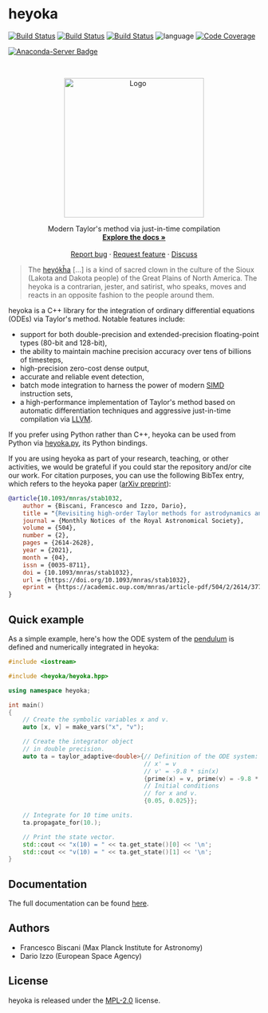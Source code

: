 heyoka
======

[![Build Status](https://img.shields.io/circleci/project/github/bluescarni/heyoka/master.svg?style=for-the-badge)](https://circleci.com/gh/bluescarni/heyoka)
[![Build Status](https://img.shields.io/appveyor/ci/bluescarni/heyoka/master.svg?logo=appveyor&style=for-the-badge)](https://ci.appveyor.com/project/bluescarni/heyoka)
[![Build Status](https://img.shields.io/github/workflow/status/bluescarni/heyoka/GitHub%20CI?style=for-the-badge)](https://github.com/bluescarni/heyoka/actions?query=workflow%3A%22GitHub+CI%22)
![language](https://img.shields.io/badge/language-C%2B%2B17-red.svg?style=for-the-badge)
[![Code Coverage](https://img.shields.io/codecov/c/github/bluescarni/heyoka.svg?style=for-the-badge)](https://codecov.io/github/bluescarni/heyoka?branch=master)

[![Anaconda-Server Badge](https://img.shields.io/conda/vn/conda-forge/heyoka.svg?style=for-the-badge)](https://anaconda.org/conda-forge/heyoka)

<!-- PROJECT LOGO -->
<br />
<p align="center">
  <a href="https://github.com/bluescarni/heyoka">
    <img src="doc/images/white_logo.png" alt="Logo" width="280">
  </a>
  <p align="center">
    Modern Taylor's method via just-in-time compilation
    <br />
    <a href="https://bluescarni.github.io/heyoka/index.html"><strong>Explore the docs »</strong></a>
    <br />
    <br />
    <a href="https://github.com/bluescarni/heyoka/issues/new/choose">Report bug</a>
    ·
    <a href="https://github.com/bluescarni/heyoka/issues/new/choose">Request feature</a>
    ·
    <a href="https://github.com/bluescarni/heyoka/discussions">Discuss</a>
  </p>
</p>


> The [heyókȟa](https://en.wikipedia.org/wiki/Heyoka>) [...] is a kind of
> sacred clown in the culture of the Sioux (Lakota and Dakota people)
> of the Great Plains of North America. The heyoka is a contrarian, jester,
> and satirist, who speaks, moves and reacts in an opposite fashion to the
> people around them.

heyoka is a C++ library for the integration of ordinary differential equations
(ODEs) via Taylor's method. Notable features include:

* support for both double-precision and extended-precision floating-point types
  (80-bit and 128-bit),
* the ability to maintain machine precision accuracy over
  tens of billions of timesteps,
* high-precision zero-cost dense output,
* accurate and reliable event detection,
* batch mode integration to harness the power of modern
  [SIMD](https://en.wikipedia.org/wiki/SIMD) instruction sets,
* a high-performance implementation of Taylor's method based
  on automatic differentiation techniques and aggressive just-in-time
  compilation via [LLVM](https://llvm.org/).

If you prefer using Python rather than C++, heyoka can be used from Python via
[heyoka.py](https://github.com/bluescarni/heyoka.py), its Python bindings.

If you are using heyoka as part of your research, teaching, or other activities, we would be grateful if you could star
the repository and/or cite our work. For citation purposes, you can use the following BibTex entry, which refers
to the heyoka paper ([arXiv preprint](https://arxiv.org/abs/2105.00800)):

```bibtex
@article{10.1093/mnras/stab1032,
    author = {Biscani, Francesco and Izzo, Dario},
    title = "{Revisiting high-order Taylor methods for astrodynamics and celestial mechanics}",
    journal = {Monthly Notices of the Royal Astronomical Society},
    volume = {504},
    number = {2},
    pages = {2614-2628},
    year = {2021},
    month = {04},
    issn = {0035-8711},
    doi = {10.1093/mnras/stab1032},
    url = {https://doi.org/10.1093/mnras/stab1032},
    eprint = {https://academic.oup.com/mnras/article-pdf/504/2/2614/37750349/stab1032.pdf}
}
```

Quick example
-------------

As a simple example, here's how the ODE system of the
[pendulum](https://en.wikipedia.org/wiki/Pendulum_(mathematics))
is defined and numerically integrated
in heyoka:

```c++
#include <iostream>

#include <heyoka/heyoka.hpp>

using namespace heyoka;

int main()
{
    // Create the symbolic variables x and v.
    auto [x, v] = make_vars("x", "v");

    // Create the integrator object
    // in double precision.
    auto ta = taylor_adaptive<double>{// Definition of the ODE system:
                                      // x' = v
                                      // v' = -9.8 * sin(x)
                                      {prime(x) = v, prime(v) = -9.8 * sin(x)},
                                      // Initial conditions
                                      // for x and v.
                                      {0.05, 0.025}};

    // Integrate for 10 time units.
    ta.propagate_for(10.);

    // Print the state vector.
    std::cout << "x(10) = " << ta.get_state()[0] << '\n';
    std::cout << "v(10) = " << ta.get_state()[1] << '\n';
}
```

Documentation
-------------

The full documentation can be found [here](https://bluescarni.github.io/heyoka/).

Authors
-------

* Francesco Biscani (Max Planck Institute for Astronomy)
* Dario Izzo (European Space Agency)

License
-------

heyoka is released under the [MPL-2.0](https://www.mozilla.org/en-US/MPL/2.0/FAQ/)
license.
